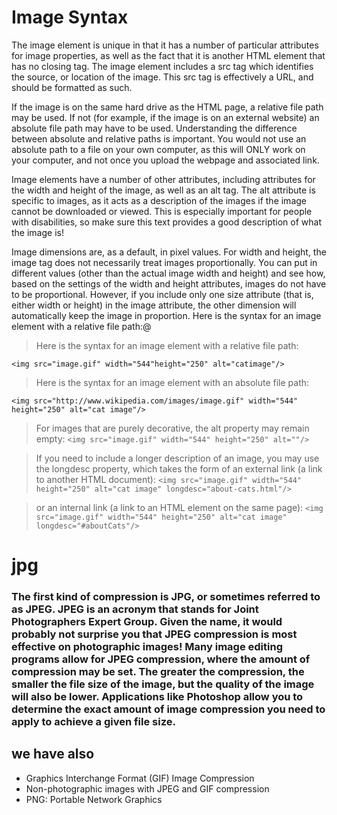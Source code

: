 # Image Syntax

The image element is unique in that it has a number of particular attributes for image properties, as well as the fact that it is another HTML element that has no closing tag. The image element includes a src tag which identifies the source, or location of the image. This src tag is effectively a URL, and should be formatted as such.

If the image is on the same hard drive as the HTML page, a relative file path may be used. If not (for example, if the image is on an external website) an absolute file path may have to be used. Understanding the difference between absolute and relative paths is important. You would not use an absolute path to a file on your own computer, as this will ONLY work on your computer, and not once you upload the webpage and associated link.

Image elements have a number of other attributes, including attributes for the width and height of the image, as well as an alt tag. The alt attribute is specific to images, as it acts as a description of the images if the image cannot be downloaded or viewed. This is especially important for people with disabilities, so make sure this text provides a good description of what the image is!

Image dimensions are, as a default, in pixel values. For width and height, the image tag does not necessarily treat images proportionally. You can put in different values (other than the actual image width and height) and see how, based on the settings of the width and height attributes, images do not have to be proportional. However, if you include only one size attribute (that is, either width or height) in the image attribute, the other dimension will automatically keep the image in proportion.
Here is the syntax for an image element with a relative file path:@

> Here is the syntax for an image element with a relative file path:

`<img src="image.gif" width="544"height="250" alt="catimage"/> `

> Here is the syntax for an image element with an absolute file path:

`<img src="http://www.wikipedia.com/images/image.gif" width="544" height="250" alt="cat image"/> `

> For images that are purely decorative, the alt property may remain empty:
> `<img src="image.gif" width="544" height="250" alt=""/> `

> If you need to include a longer description of an image, you may use the longdesc property, which takes the form of an external link (a link to another HTML document):
> `<img src="image.gif" width="544" height="250" alt="cat image" longdesc="about-cats.html"/> `

> or an internal link (a link to an HTML element on the same page):
> `<img src="image.gif" width="544" height="250" alt="cat image" longdesc="#aboutCats"/> `

# jpg

### The first kind of compression is JPG, or sometimes referred to as JPEG. JPEG is an acronym that stands for Joint Photographers Expert Group. Given the name, it would probably not surprise you that JPEG compression is most effective on photographic images! Many image editing programs allow for JPEG compression, where the amount of compression may be set. The greater the compression, the smaller the file size of the image, but the quality of the image will also be lower. Applications like Photoshop allow you to determine the exact amount of image compression you need to apply to achieve a given file size.

## we have also

- Graphics Interchange Format (GIF) Image Compression
- Non-photographic images with JPEG and GIF compression
- PNG: Portable Network Graphics
